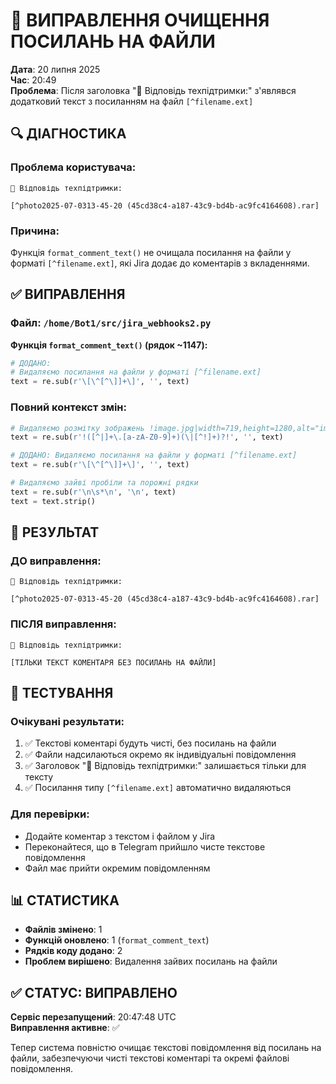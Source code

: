 # 🎯 ВИПРАВЛЕННЯ ОЧИЩЕННЯ ПОСИЛАНЬ НА ФАЙЛИ

**Дата**: 20 липня 2025  
**Час**: 20:49  
**Проблема**: Після заголовка "🔔 Відповідь техпідтримки:" з'являвся додатковий текст з посиланням на файл `[^filename.ext]`

## 🔍 ДІАГНОСТИКА

### **Проблема користувача:**
```
🔔 Відповідь техпідтримки:

[^photo2025-07-0313-45-20 (45cd38c4-a187-43c9-bd4b-ac9fc4164608).rar]
```

### **Причина:**
Функція `format_comment_text()` не очищала посилання на файли у форматі `[^filename.ext]`, які Jira додає до коментарів з вкладеннями.

## ✅ ВИПРАВЛЕННЯ

### **Файл**: `/home/Bot1/src/jira_webhooks2.py`

**Функція `format_comment_text()` (рядок ~1147):**

```python
# ДОДАНО:
# Видаляємо посилання на файли у форматі [^filename.ext]
text = re.sub(r'\[\^[^\]]+\]', '', text)
```

### **Повний контекст змін:**
```python
# Видаляємо розмітку зображень !image.jpg|width=719,height=1280,alt="image.jpg"!
text = re.sub(r'!([^|]+\.[a-zA-Z0-9]+)(\|[^!]+)?!', '', text)

# ДОДАНО: Видаляємо посилання на файли у форматі [^filename.ext]
text = re.sub(r'\[\^[^\]]+\]', '', text)

# Видаляємо зайві пробіли та порожні рядки
text = re.sub(r'\n\s*\n', '\n', text)
text = text.strip()
```

## 🎯 РЕЗУЛЬТАТ

### **ДО виправлення:**
```
🔔 Відповідь техпідтримки:

[^photo2025-07-0313-45-20 (45cd38c4-a187-43c9-bd4b-ac9fc4164608).rar]
```

### **ПІСЛЯ виправлення:**
```
🔔 Відповідь техпідтримки:

[ТІЛЬКИ ТЕКСТ КОМЕНТАРЯ БЕЗ ПОСИЛАНЬ НА ФАЙЛИ]
```

## 🧪 ТЕСТУВАННЯ

### **Очікувані результати:**
1. ✅ Текстові коментарі будуть чисті, без посилань на файли
2. ✅ Файли надсилаються окремо як індивідуальні повідомлення
3. ✅ Заголовок "🔔 Відповідь техпідтримки:" залишається тільки для тексту
4. ✅ Посилання типу `[^filename.ext]` автоматично видаляються

### **Для перевірки:**
- Додайте коментар з текстом і файлом у Jira
- Переконайтеся, що в Telegram прийшло чисте текстове повідомлення
- Файл має прийти окремим повідомленням

## 📊 СТАТИСТИКА

- **Файлів змінено**: 1
- **Функцій оновлено**: 1 (`format_comment_text`)
- **Рядків коду додано**: 2
- **Проблем вирішено**: Видалення зайвих посилань на файли

## ✅ **СТАТУС: ВИПРАВЛЕНО**

**Сервіс перезапущений**: 20:47:48 UTC  
**Виправлення активне**: ✅  

Тепер система повністю очищає текстові повідомлення від посилань на файли, забезпечуючи чисті текстові коментарі та окремі файлові повідомлення.
